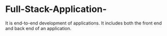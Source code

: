 # Full-Stack-Application-
It is end-to-end development of applications. It includes both the front end and back end of an application.
